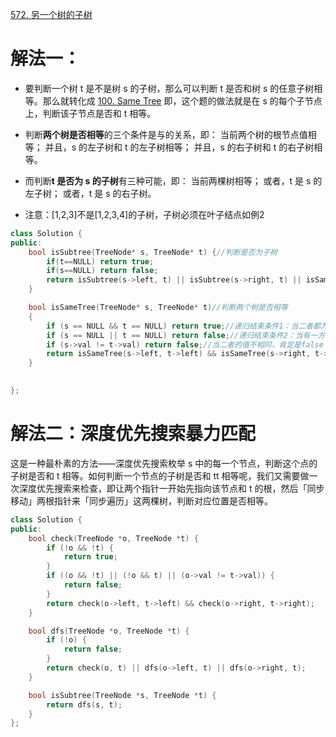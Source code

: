 [572. 另一个树的子树](https://leetcode-cn.com/problems/subtree-of-another-tree/description/)



# 解法一：
- 要判断一个树 t 是不是树 s 的子树，那么可以判断 t 是否和树 s 的任意子树相等。那么就转化成 [100. Same Tree](https://leetcode-cn.com/problems/same-tree/)
即，这个题的做法就是在 s 的每个子节点上，判断该子节点是否和 t 相等。

- 判断**两个树是否相等**的三个条件是与的关系，即：
当前两个树的根节点值相等；
并且，s 的左子树和 t 的左子树相等；
并且，s 的右子树和 t 的右子树相等。
- 而判断**t 是否为 s 的子树**有三种可能，即：
当前两棵树相等；
或者，t 是 s 的左子树；
或者，t 是 s 的右子树。

- 注意：[1,2,3]不是[1,2,3,4]的子树，子树必须在叶子结点如例2
```C++
class Solution {
public:
    bool isSubtree(TreeNode* s, TreeNode* t) {//判断是否为子树
        if(t==NULL) return true;
        if(s==NULL) return false;
        return isSubtree(s->left, t) || isSubtree(s->right, t) || isSameTree(s,t);
    }

    bool isSameTree(TreeNode* s, TreeNode* t)//判断两个树是否相等
    {
        if (s == NULL && t == NULL) return true;//递归结束条件1：当二者都为空时，返回true
        if (s == NULL || t == NULL) return false;//递归结束条件2：当有一方已经遍历完，但另一颗还未遍历完时，返回false  
        if (s->val != t->val) return false;//当二者的值不相同，肯定是false
        return isSameTree(s->left, t->left) && isSameTree(s->right, t->right);//继续遍历s和t的左右子树，看是否都完全相同
    }
    

};
```
# 解法二：深度优先搜索暴力匹配
这是一种最朴素的方法——深度优先搜索枚举 s 中的每一个节点，判断这个点的子树是否和 t 相等。如何判断一个节点的子树是否和 tt 相等呢，我们又需要做一次深度优先搜索来检查，即让两个指针一开始先指向该节点和 t 的根，然后「同步移动」两根指针来「同步遍历」这两棵树，判断对应位置是否相等。
```c++
class Solution {
public:
    bool check(TreeNode *o, TreeNode *t) {
        if (!o && !t) {
            return true;
        }
        if ((o && !t) || (!o && t) || (o->val != t->val)) {
            return false;
        }
        return check(o->left, t->left) && check(o->right, t->right);
    }

    bool dfs(TreeNode *o, TreeNode *t) {
        if (!o) {
            return false;
        }
        return check(o, t) || dfs(o->left, t) || dfs(o->right, t);
    }

    bool isSubtree(TreeNode *s, TreeNode *t) {
        return dfs(s, t);
    }
};







```